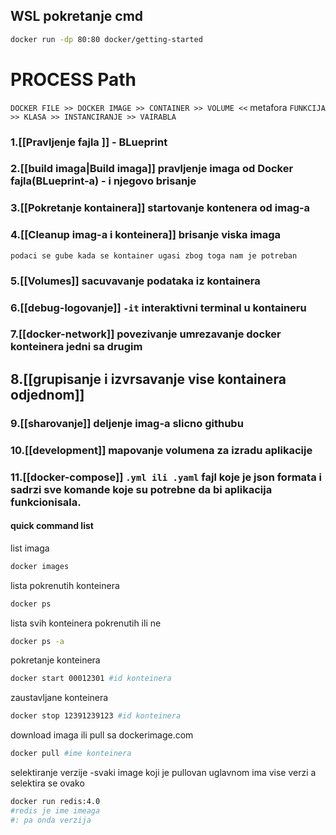 ## WSL pokretanje cmd
```bash
docker run -dp 80:80 docker/getting-started
```
# PROCESS Path
`DOCKER FILE >> DOCKER IMAGE >> CONTAINER >> VOLUME <<`
metafora
`FUNKCIJA >> KLASA >> INSTANCIRANJE >> VAIRABLA`

### 1.[[Pravljenje fajla ]] - BLueprint

### 2.[[build imaga|Build imaga]] pravljenje imaga od Docker fajla(BLueprint-a) - i njegovo brisanje

### 3.[[Pokretanje kontainera]] startovanje kontenera od imag-a

### 4.[[Cleanup imag-a i konteinera]]  brisanje viska imaga 

`podaci se gube kada se kontainer ugasi zbog toga nam je potreban`
### 5.[[Volumes]] sacuvavanje podataka iz kontainera

### 6.[[debug-logovanje]]  `-it` interaktivni terminal u kontaineru

### 7.[[docker-network]] povezivanje umrezavanje docker konteinera jedni sa drugim

## 8.[[grupisanje i izvrsavanje vise kontainera odjednom]]

### 9.[[sharovanje]] deljenje imag-a slicno githubu

### 10.[[development]] mapovanje volumena za izradu aplikacije

### 11.[[docker-compose]] `.yml ili .yaml` fajl koje je json formata i sadrzi sve komande koje su potrebne da bi aplikacija funkcionisala.
#### quick command list
list imaga 
```bash
docker images
```

lista pokrenutih konteinera
```bash
docker ps
```

lista svih konteinera pokrenutih ili ne 
```bash
docker ps -a
```

pokretanje konteinera 
```bash
docker start 00012301 #id konteinera 
```

zaustavljane konteinera
```bash
docker stop 12391239123 #id konteinera
```


download imaga ili  pull sa dockerimage.com
```bash
docker pull #ime konteinera
```

selektiranje verzije 
-svaki  image koji je pullovan uglavnom ima vise verzi a selektira se ovako
```bash
docker run redis:4.0
#redis je ime imeaga 
#: pa onda verzija
```



 